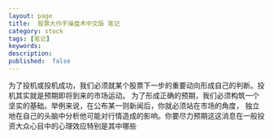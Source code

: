 ```yaml
---
layout: page
title:  股票大作手操盘术中文版 笔记
category: stock
tags: [笔记]
keywords:
description:
published:  false
---
```


为了投机或投机成功，我们必须就某个股票下一步的重要动向形成自己的判断。投机其实就是预期即将到来的市场运动。
为了形成正确的预期，我们必须构筑一个坚实的基础。举例来说，在公布某一则新闻后，你就必须站在市场的角度，
独立地在自己的头脑中分析他可能对行情造成的影响。你要尽力预期这这消息在一般投资大众心目中的心理效应特别是其中哪些



